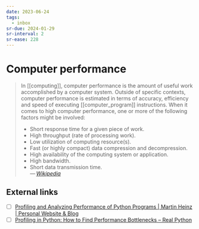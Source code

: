 ```yaml
---
date: 2023-06-24
tags:
  - inbox
sr-due: 2024-01-29
sr-interval: 2
sr-ease: 228
---
```


# Computer performance

> In [[computing]], computer performance is the amount of useful work
> accomplished by a computer system. Outside of specific contexts, computer
> performance is estimated in terms of accuracy, efficiency and speed of
> executing [[computer_program]] instructions. When it comes to high computer
> performance, one or more of the following factors might be involved:
>
> -   Short response time for a given piece of work.
> -   High throughput (rate of processing work).
> -   Low utilization of computing resource(s).
> -   Fast (or highly compact) data compression and decompression.
> -   High availability of the computing system or application.
> -   High bandwidth.
> -   Short data transmission time.\
> — <cite>[Wikipedia](https://en.wikipedia.org/wiki/Computer_performance)</cite>

## External links

- [ ] [Profiling and Analyzing Performance of Python Programs | Martin Heinz | Personal Website & Blog](https://martinheinz.dev/blog/64)
- [ ] [Profiling in Python: How to Find Performance Bottlenecks – Real Python](https://realpython.com/python-profiling/)
